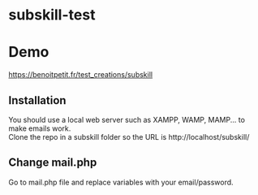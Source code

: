 ﻿# subskill-test
 
 # Demo
 
 https://benoitpetit.fr/test_creations/subskill
 
 ## Installation
 
 You should use a local web server such as XAMPP, WAMP, MAMP... to make emails work. <br />
 Clone the repo in a subskill folder so the URL is http://localhost/subskill/
 
 ## Change mail.php
 
 Go to mail.php file and replace variables with your email/password.
